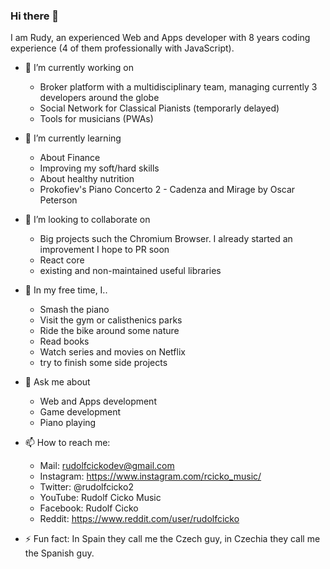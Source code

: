 ### Hi there 👋

I am Rudy, an experienced Web and Apps developer with 8 years coding experience (4 of them professionally with JavaScript). 

- 🔭 I’m currently working on
  - Broker platform with a multidisciplinary team, managing currently 3 developers around the globe  
  - Social Network for Classical Pianists (temporarly delayed)
  - Tools for musicians (PWAs)
  
- 🌱 I’m currently learning
  - About Finance
  - Improving my soft/hard skills
  - About healthy nutrition
  - Prokofiev's Piano Concerto 2 - Cadenza and Mirage by Oscar Peterson
  
- 👯 I’m looking to collaborate on 
  - Big projects such the Chromium Browser. I already started an improvement I hope to PR soon
  - React core
  - existing and non-maintained useful libraries
  
- 🤸‍ In my free time, I..
  - Smash the piano
  - Visit the gym or calisthenics parks
  - Ride the bike around some nature
  - Read books
  - Watch series and movies on Netflix
  - try to finish some side projects

  
- 💬 Ask me about 
  - Web and Apps development
  - Game development
  - Piano playing
  
- 📫 How to reach me: 
  - Mail: rudolfcickodev@gmail.com
  - Instagram: https://www.instagram.com/rcicko_music/
  - Twitter: @rudolfcicko2
  - YouTube: Rudolf Cicko Music
  - Facebook: Rudolf Cicko
  - Reddit: https://www.reddit.com/user/rudolfcicko

- ⚡ Fun fact: In Spain they call me the Czech guy, in Czechia they call me the Spanish guy.
